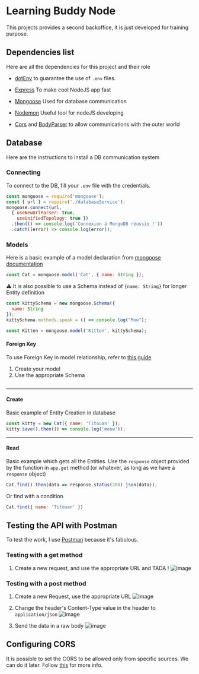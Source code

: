 # Learning Buddy Node

This projects provides a second backoffice, it is just developed for 
training purpose.

## Dependencies list 
Here are all the dependencies for this project and their role

- [dotEnv](https://www.npmjs.com/package/dotenv) to guarantee the use of `.env` files.
- [Express](https://expressjs.com/) To make cool NodeJS app fast 
- [Mongoose](https://mongoosejs.com/docs/) Used for database communication 
- [Nodemon](https://www.npmjs.com/package/nodemon) Useful tool for nodeJS developing 

- [Cors](https://www.npmjs.com/package/cors) and [BodyParser](https://www.npmjs.com/package/body-parser) to allow 
communications with the outer world

## Database
Here are the instructions to install a DB communication system

### Connecting 
To connect to the DB, fill your `.env` file with the credentials. 

```js
const mongoose = require('mongoose');
const { url } = require('./databaseService');
mongoose.connect(url,
  { useNewUrlParser: true,
    useUnifiedTopology: true })
  .then(() => console.log('Connexion à MongoDB réussie !'))
  .catch((error) => console.log(error));
```

### Models 
Here is a basic example of a model declaration from [mongoose documentation](https://mongoosejs.com/)
```js
const Cat = mongoose.model('Cat', { name: String });
```

:warning: It is also possible to use a Schema instead of `{name: String}` for longer Entity definition

```js
const kittySchema = new mongoose.Schema({
  name: String
});
kittySchema.methods.speak = () => console.log("Mow");

const Kitten = mongoose.model('Kitten', kittySchema);
```

#### Foreign Key

To use Foreign Key in model relationship, refer to [this guide](https://mongoosejs.com/docs/guide.html)

1. Create your model
2. Use the appropriate Schema
```js

```

---

#### Create
Basic example of Entity Creation in database  
```js
const kitty = new Cat({ name: 'Titouan' });
kitty.save().then(() => console.log('meow'));
```

--- 

#### Read
Basic example which gets all the Entities. Use the `response` object provided by the function in `app.get` method 
(or whatever, as long as we have a `response` object)

```js
Cat.find().then(data => response.status(200).json(data));
```

Or find with a condition 

```js
Cat.find({ name: 'Titouan' })
```

## Testing the API with Postman
To test the work, I use [Postman](https://www.postman.com/) because it's fabulous.

### Testing with a get method

1. Create a new request, and use the appropriate URL and TADA !
![image](https://user-images.githubusercontent.com/16031936/113304226-1cf57c80-9302-11eb-9ed6-1794b6115519.png)

### Testing with a post method 

1. Create a new Request, use the appropriate URL
![image](https://user-images.githubusercontent.com/16031936/113304325-3696c400-9302-11eb-9fe6-1e7223629a07.png)

2. Change the header's Content-Type value in the header to `application/json`
![image](https://user-images.githubusercontent.com/16031936/113304411-4d3d1b00-9302-11eb-98ae-4ead34740d45.png)

3. Send the data in a raw body 
![image](https://user-images.githubusercontent.com/16031936/113304593-79589c00-9302-11eb-8ba7-0b414e5ba090.png)


## Configuring CORS

It is possible to set the CORS to be allowed only from specific sources. We can do it later. Follow 
[this](https://bezkoder.com/node-express-mongodb-crud-rest-api/) for more info.
